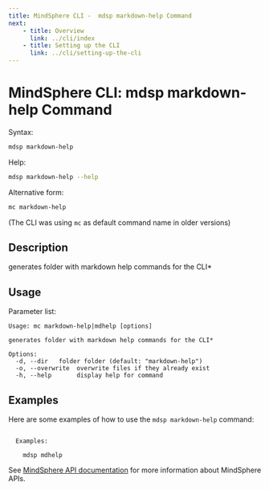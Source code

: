 ```yaml
---
title: MindSphere CLI -  mdsp markdown-help Command
next:
    - title: Overview
      link: ../cli/index
    - title: Setting up the CLI
      link: ../cli/setting-up-the-cli
---
```


# MindSphere CLI: mdsp markdown-help Command

Syntax:

```bash
mdsp markdown-help
```

Help:

```bash
mdsp markdown-help --help
```

Alternative form:

```bash
mc markdown-help
```

(The CLI was using `mc` as default command name in older versions)

## Description

generates folder with markdown help commands for the CLI*

## Usage

Parameter list:

```text
Usage: mc markdown-help|mdhelp [options]

generates folder with markdown help commands for the CLI*

Options:
  -d, --dir   folder folder (default: "markdown-help")
  -o, --overwrite  overwrite files if they already exist
  -h, --help       display help for command

```

## Examples

Here are some examples of how to use the `mdsp markdown-help` command:

```text

  Examples:

    mdsp mdhelp

```

See [MindSphere API documentation](https://documentation.mindsphere.io/MindSphere/apis/index.html) for more information about MindSphere APIs.